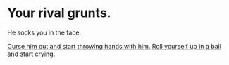 # Your rival grunts. 
He socks you in the face.  

[Curse him out and start throwing hands with him.](situations/sercurity.md)
[Roll yourself up in a ball and start crying.](situations/reputation-ruin.md)

